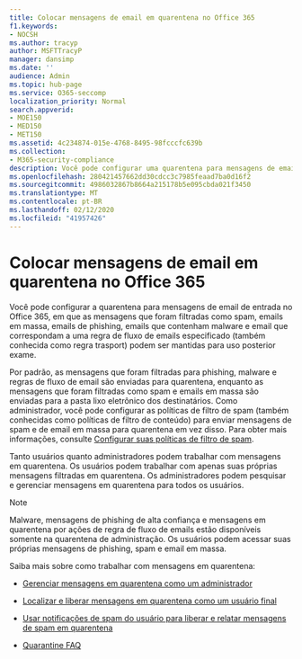 ```yaml
---
title: Colocar mensagens de email em quarentena no Office 365
f1.keywords:
- NOCSH
ms.author: tracyp
author: MSFTTracyP
manager: dansimp
ms.date: ''
audience: Admin
ms.topic: hub-page
ms.service: O365-seccomp
localization_priority: Normal
search.appverid:
- MOE150
- MED150
- MET150
ms.assetid: 4c234874-015e-4768-8495-98fcccfc639b
ms.collection:
- M365-security-compliance
description: Você pode configurar uma quarentena para mensagens de email de entrada no Office 365, onde as mensagens de email de entrada que foram filtradas como spam, em massa, emails de phishing e malware podem ser mantidas para revisão posterior.
ms.openlocfilehash: 280421457662dd30cdcc3c7985feaad7ba0d16f2
ms.sourcegitcommit: 4986032867b8664a215178b5e095cbda021f3450
ms.translationtype: MT
ms.contentlocale: pt-BR
ms.lasthandoff: 02/12/2020
ms.locfileid: "41957426"
---
```

# <a name="quarantine-email-messages-in-office-365"></a>Colocar mensagens de email em quarentena no Office 365

Você pode configurar a quarentena para mensagens de email de entrada no Office 365, em que as mensagens que foram filtradas como spam, emails em massa, emails de phishing, emails que contenham malware e email que correspondam a uma regra de fluxo de emails especificado (também conhecida como regra trasport) podem ser mantidas para uso posterior exame.
  
Por padrão, as mensagens que foram filtradas para phishing, malware e regras de fluxo de email são enviadas para quarentena, enquanto as mensagens que foram filtradas como spam e emails em massa são enviadas para a pasta lixo eletrônico dos destinatários. Como administrador, você pode configurar as políticas de filtro de spam (também conhecidas como políticas de filtro de conteúdo) para enviar mensagens de spam e de email em massa para quarentena em vez disso. Para obter mais informações, consulte [Configurar suas políticas de filtro de spam](configure-your-spam-filter-policies.md).
  
Tanto usuários quanto administradores podem trabalhar com mensagens em quarentena. Os usuários podem trabalhar com apenas suas próprias mensagens filtradas em quarentena. Os administradores podem pesquisar e gerenciar mensagens em quarentena para todos os usuários.

> [!NOTE]
> Malware, mensagens de phishing de alta confiança e mensagens em quarentena por ações de regra de fluxo de emails estão disponíveis somente na quarentena de administração. Os usuários podem acessar suas próprias mensagens de phishing, spam e email em massa. 
  
Saiba mais sobre como trabalhar com mensagens em quarentena:
  
- [Gerenciar mensagens em quarentena como um administrador](manage-quarantined-messages-and-files.md)

- [Localizar e liberar mensagens em quarentena como um usuário final](find-and-release-quarantined-messages-as-a-user.md)

- [Usar notificações de spam do usuário para liberar e relatar mensagens de spam em quarentena](use-spam-notifications-to-release-and-report-quarantined-messages.md)

- [Quarantine FAQ](quarantine-faq.md)
